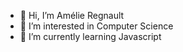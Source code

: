 - 👋 Hi, I’m Amélie Regnault
- 👀 I’m interested in Computer Science
- 🌱 I’m currently learning Javascript
<!--- 💞️ I’m looking to collaborate on ...
- 📫 How to reach me ... --->

<!---
amelieregnault/amelieregnault is a ✨ special ✨ repository because its `README.md` (this file) appears on your GitHub profile.
You can click the Preview link to take a look at your changes.
--->
